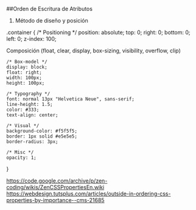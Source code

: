 ##Orden de Escritura de Atributos

1. Método de diseño y posición

.container {
    /* Positioning */
    position: absolute;
    top: 0;
    right: 0;
    bottom: 0;
    left: 0;
    z-index: 100;

Composición (float, clear, display, box-sizing, visibility, overflow, clip)

    /* Box-model */
    display: block;
    float: right;
    width: 100px;
    height: 100px;

    /* Typography */
    font: normal 13px "Helvetica Neue", sans-serif;
    line-height: 1.5;
    color: #333;
    text-align: center;

    /* Visual */
    background-color: #f5f5f5;
    border: 1px solid #e5e5e5;
    border-radius: 3px;

    /* Misc */
    opacity: 1;
}

https://code.google.com/archive/p/zen-coding/wikis/ZenCSSPropertiesEn.wiki
https://webdesign.tutsplus.com/articles/outside-in-ordering-css-properties-by-importance--cms-21685